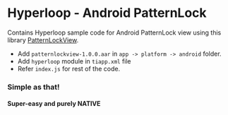 # Hyperloop - Android PatternLock

Contains Hyperloop sample code for Android PatternLock view using this library [PatternLockView](https://github.com/aritraroy/PatternLockView).


- Add `patternlockview-1.0.0.aar` in `app -> platform -> android` folder.
- Add `hyperloop` module in `tiapp.xml` file
- Refer `index.js` for rest of the code.

### Simple as that!
#### Super-easy and purely NATIVE
